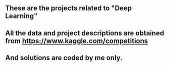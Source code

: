 ## These are the projects related to "Deep Learning"
## All the data and project descriptions are obtained from https://www.kaggle.com/competitions
## And solutions are coded by me only.

